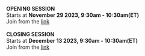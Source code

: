 
<b> OPENING SESSION </b> </br>
Starts at <b>November 29 2023, 9:30am - 10:30am(ET) </b> </br>
Join from the  <a target="_blank" href={{site.data.course.LiveSessions.open_session.link}}>link</a>
<br>
<br>
<b> CLOSING SESSION </b> </br>
Starts at <b>December 13 2023, 9:30am - 10:30am(ET) </b></br>
Join from the  <a target="_blank"  href={{site.data.course.LiveSessions.closing_session.link}}>link</a>